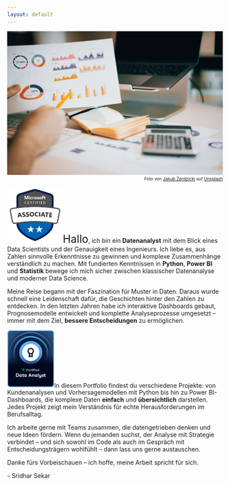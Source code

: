 ```yaml
---
layout: default
---
```


<img class="article-img" src="/assets/img/background_3.jpg" alt="Main Picture">
<p style="font-size: 10px; text-align: right; margin-top: 0px;">Foto von <a href="https://unsplash.com/@jakubzerdzicki?utm_content=creditCopyText&utm_medium=referral&utm_source=unsplash">Jakub Żerdzicki</a> auf <a href="https://unsplash.com/photos/a-person-holding-a-piece-of-paper-over-a-laptop-9PwLeZA-RGc?utm_content=creditCopyText&utm_medium=referral&utm_source=unsplash">Unsplash</a></p>
      

<p><img src="/assets/img/bi_badge.png" alt="Power BI Badge" width="130" class="inline-image"><span style="font-size: 25px;">Hallo</span>, ich bin ein <strong>Datenanalyst</strong> mit dem Blick eines Data Scientists und der Genauigkeit eines Ingenieurs. Ich liebe es, aus Zahlen sinnvolle Erkenntnisse zu gewinnen und komplexe Zusammenhänge verständlich zu machen. Mit fundierten Kenntnissen in <strong>Python</strong>, <strong>Power BI</strong> und <strong>Statistik</strong> bewege ich mich sicher zwischen klassischer Datenanalyse und moderner Data Science.</p>

Meine Reise begann mit der Faszination für Muster in Daten. Daraus wurde schnell eine Leidenschaft dafür, die Geschichten hinter den Zahlen zu entdecken. In den letzten Jahren habe ich interaktive Dashboards gebaut, Prognosemodelle entwickelt und komplette Analyseprozesse umgesetzt – immer mit dem Ziel, <strong>bessere Entscheidungen</strong> zu ermöglichen.

<p><img src="/assets/img/da_badge.png" alt="Data Analyst Badge" width="110" class="inline-image">In diesem Portfolio findest du verschiedene Projekte: von Kundenanalysen und Vorhersagemodellen mit Python bis hin zu Power BI-Dashboards, die komplexe Daten <strong>einfach</strong> und <strong>übersichtlich</strong> darstellen. Jedes Projekt zeigt mein Verständnis für echte Herausforderungen im Berufsalltag.</p>

Ich arbeite gerne mit Teams zusammen, die datengetrieben denken und neue Ideen fördern. Wenn du jemanden suchst, der Analyse mit Strategie verbindet – und sich sowohl im Code als auch im Gespräch mit Entscheidungsträgern wohlfühlt – dann lass uns gerne austauschen.

Danke fürs Vorbeischauen – ich hoffe, meine Arbeit spricht für sich.

<p>- Sridhar Sekar</p>
